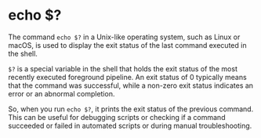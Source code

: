 # echo $?

The command `echo $?` in a Unix-like operating system, such as Linux or macOS, is used to display the exit status of the last command executed in the shell.

`$?` is a special variable in the shell that holds the exit status of the most recently executed foreground pipeline. An exit status of 0 typically means that the command was successful, while a non-zero exit status indicates an error or an abnormal completion.

So, when you run `echo $?`, it prints the exit status of the previous command. This can be useful for debugging scripts or checking if a command succeeded or failed in automated scripts or during manual troubleshooting.
